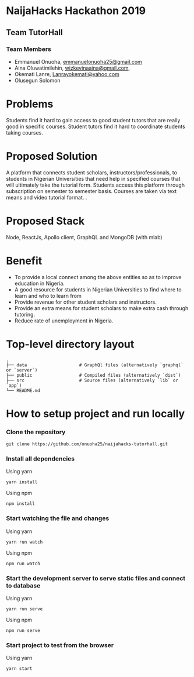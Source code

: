 # NaijaHacks Hackathon 2019

## Team TutorHall

### Team Members

- Emmanuel Onuoha, emmanuelonuoha25@gmail.com
- Aina Oluwatimilehin, wizkevinaaina@gmail.com,
- Okemati Lanre, Lanrayokemati@yahoo.com
- Olusegun Solomon

# Problems

Students find it hard to gain access to good student tutors that are really good in specific courses.
Student tutors find it hard to coordinate students taking courses.


# Proposed Solution

A platform that connects student scholars, instructors/professionals,
to students in Nigerian Universities that need help in specified courses that will ultimately take the tutorial form.
Students access this platform through subscription on semester to semester basis. 
Courses are taken via text means and video tutorial format.
.


# Proposed Stack

Node, ReactJs, Apollo client, GraphQL and MongoDB (with mlab)

# Benefit

- To provide a local connect among the above entities so as to
improve education in Nigeria.
- A good resource for students in Nigerian Universities to find where to learn and who to learn from
- Provide revenue for other student scholars and instructors.
- Provide an extra means for student scholars to make extra cash through tutoring.
- Reduce rate of unemployment in Nigeria.


# Top-level directory layout

    .
    ├── data                    # GraphQl files (alternatively `graphql` or `server`)
    ├── public                  # Compiled files (alternatively `dist`)
    ├── src                     # Source files (alternatively `lib` or `app`)
    └── README.md   


# How to setup project and run locally

### Clone the repository 

```
git clone https://github.com/onuoha25/naijahacks-tutorhall.git
```

### Install all dependencies

Using yarn

```
yarn install
```

Using npm

```
npm install
```

### Start watching the file and changes

Using yarn

```
yarn run watch
```

Using npm

```
npm run watch
```

### Start the development server to serve static files and connect to database

Using yarn

```
yarn run serve
```

Using npm

```
npm run serve
```

### Start project to test from the browser

Using yarn

```
yarn start
```
